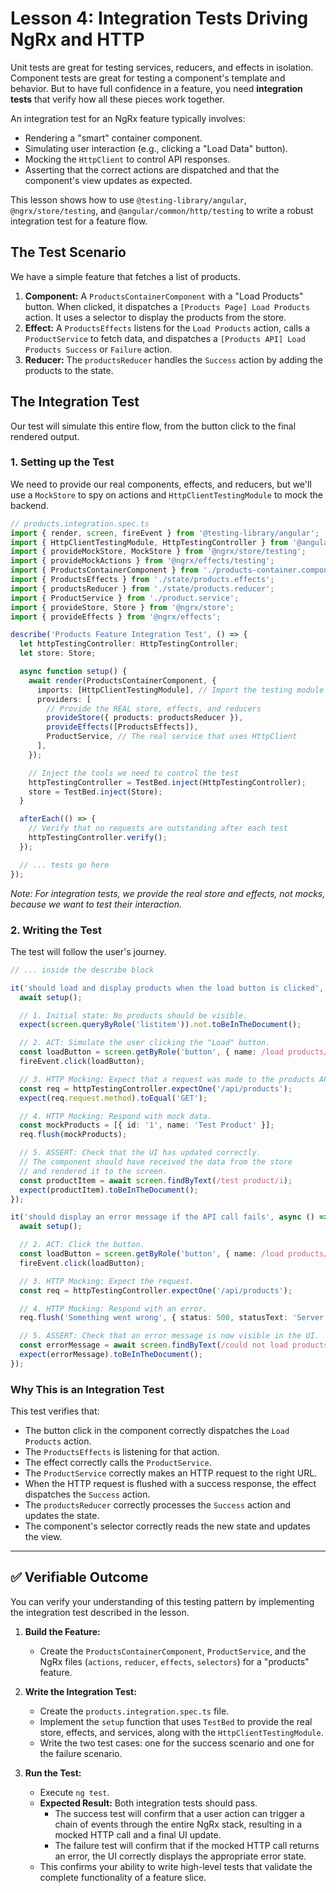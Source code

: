 # Lesson 4: Integration Tests Driving NgRx and HTTP

Unit tests are great for testing services, reducers, and effects in isolation. Component tests are great for testing a component's template and behavior. But to have full confidence in a feature, you need **integration tests** that verify how all these pieces work together.

An integration test for an NgRx feature typically involves:
-   Rendering a "smart" container component.
-   Simulating user interaction (e.g., clicking a "Load Data" button).
-   Mocking the `HttpClient` to control API responses.
-   Asserting that the correct actions are dispatched and that the component's view updates as expected.

This lesson shows how to use `@testing-library/angular`, `@ngrx/store/testing`, and `@angular/common/http/testing` to write a robust integration test for a feature flow.

## The Test Scenario

We have a simple feature that fetches a list of products.
1.  **Component:** A `ProductsContainerComponent` with a "Load Products" button. When clicked, it dispatches a `[Products Page] Load Products` action. It uses a selector to display the products from the store.
2.  **Effect:** A `ProductsEffects` listens for the `Load Products` action, calls a `ProductService` to fetch data, and dispatches a `[Products API] Load Products Success` or `Failure` action.
3.  **Reducer:** The `productsReducer` handles the `Success` action by adding the products to the state.

## The Integration Test

Our test will simulate this entire flow, from the button click to the final rendered output.

### 1. Setting up the Test

We need to provide our real components, effects, and reducers, but we'll use a `MockStore` to spy on actions and `HttpClientTestingModule` to mock the backend.

```typescript
// products.integration.spec.ts
import { render, screen, fireEvent } from '@testing-library/angular';
import { HttpClientTestingModule, HttpTestingController } from '@angular/common/http/testing';
import { provideMockStore, MockStore } from '@ngrx/store/testing';
import { provideMockActions } from '@ngrx/effects/testing';
import { ProductsContainerComponent } from './products-container.component';
import { ProductsEffects } from './state/products.effects';
import { productsReducer } from './state/products.reducer';
import { ProductService } from './product.service';
import { provideStore, Store } from '@ngrx/store';
import { provideEffects } from '@ngrx/effects';

describe('Products Feature Integration Test', () => {
  let httpTestingController: HttpTestingController;
  let store: Store;

  async function setup() {
    await render(ProductsContainerComponent, {
      imports: [HttpClientTestingModule], // Import the testing module
      providers: [
        // Provide the REAL store, effects, and reducers
        provideStore({ products: productsReducer }),
        provideEffects([ProductsEffects]),
        ProductService, // The real service that uses HttpClient
      ],
    });

    // Inject the tools we need to control the test
    httpTestingController = TestBed.inject(HttpTestingController);
    store = TestBed.inject(Store);
  }

  afterEach(() => {
    // Verify that no requests are outstanding after each test
    httpTestingController.verify();
  });

  // ... tests go here
});
```
*Note: For integration tests, we provide the real store and effects, not mocks, because we want to test their interaction.*

### 2. Writing the Test

The test will follow the user's journey.

```typescript
// ... inside the describe block

it('should load and display products when the load button is clicked', async () => {
  await setup();

  // 1. Initial state: No products should be visible.
  expect(screen.queryByRole('listitem')).not.toBeInTheDocument();

  // 2. ACT: Simulate the user clicking the "Load" button.
  const loadButton = screen.getByRole('button', { name: /load products/i });
  fireEvent.click(loadButton);

  // 3. HTTP Mocking: Expect that a request was made to the products API.
  const req = httpTestingController.expectOne('/api/products');
  expect(req.request.method).toEqual('GET');

  // 4. HTTP Mocking: Respond with mock data.
  const mockProducts = [{ id: '1', name: 'Test Product' }];
  req.flush(mockProducts);

  // 5. ASSERT: Check that the UI has updated correctly.
  // The component should have received the data from the store
  // and rendered it to the screen.
  const productItem = await screen.findByText(/test product/i);
  expect(productItem).toBeInTheDocument();
});

it('should display an error message if the API call fails', async () => {
  await setup();

  // 2. ACT: Click the button.
  const loadButton = screen.getByRole('button', { name: /load products/i });
  fireEvent.click(loadButton);

  // 3. HTTP Mocking: Expect the request.
  const req = httpTestingController.expectOne('/api/products');

  // 4. HTTP Mocking: Respond with an error.
  req.flush('Something went wrong', { status: 500, statusText: 'Server Error' });

  // 5. ASSERT: Check that an error message is now visible in the UI.
  const errorMessage = await screen.findByText(/could not load products/i);
  expect(errorMessage).toBeInTheDocument();
});
```

### Why This is an Integration Test

This test verifies that:
-   The button click in the component correctly dispatches the `Load Products` action.
-   The `ProductsEffects` is listening for that action.
-   The effect correctly calls the `ProductService`.
-   The `ProductService` correctly makes an HTTP request to the right URL.
-   When the HTTP request is flushed with a success response, the effect dispatches the `Success` action.
-   The `productsReducer` correctly processes the `Success` action and updates the state.
-   The component's selector correctly reads the new state and updates the view.

---

## ✅ Verifiable Outcome

You can verify your understanding of this testing pattern by implementing the integration test described in the lesson.

1.  **Build the Feature:**
    -   Create the `ProductsContainerComponent`, `ProductService`, and the NgRx files (`actions`, `reducer`, `effects`, `selectors`) for a "products" feature.

2.  **Write the Integration Test:**
    -   Create the `products.integration.spec.ts` file.
    -   Implement the `setup` function that uses `TestBed` to provide the real store, effects, and services, along with the `HttpClientTestingModule`.
    -   Write the two test cases: one for the success scenario and one for the failure scenario.

3.  **Run the Test:**
    -   Execute `ng test`.
    -   **Expected Result:** Both integration tests should pass.
        -   The success test will confirm that a user action can trigger a chain of events through the entire NgRx stack, resulting in a mocked HTTP call and a final UI update.
        -   The failure test will confirm that if the mocked HTTP call returns an error, the UI correctly displays the appropriate error state.
    -   This confirms your ability to write high-level tests that validate the complete functionality of a feature slice.